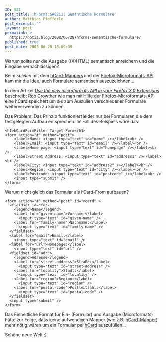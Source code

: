 ```yaml
---
ID: 921
post_title: 'hForms &#8211; Semantische Formulare'
author: Matthias Pfefferle
post_excerpt: ""
layout: post
permalink: >
  https://notiz.blog/2008/06/28/hforms-semantische-formulare/
published: true
post_date: 2008-06-28 15:09:39
---
```

<!-- wp:paragraph -->
<p>Warum sollte nur die Ausgabe ((X)HTML) semantisch anreichern und die Eingabe vernachlässigen?</p>
<!-- /wp:paragraph -->

<!-- wp:paragraph -->
<p>Beim <em>spielen</em> mit dem <a href="https://notiz.blog/2008/03/28/hcard-mapper/">hCard-Mappers</a> und der <a href="https://notiz.blog/2008/06/04/microformats-api-in-firefox3-erweiterungen-nutzen/">Firefox-Microformats-API</a> kam mir die Idee, auch Formulare semantisch auszuzeichnen...</p>
<!-- /wp:paragraph -->

<!-- wp:paragraph -->
<p>In dem Artikel <em><a href="http://www.ibm.com/developerworks/xml/library/x-tipffoxmicroapi/">Use the new microformats API in your Firefox 3.0 Extensions</a></em> beschreibt Rob Crowther wie man mit Hilfe der Firefox-Microformats-API eine hCard speichert um sie zum Ausfüllen verschiedener Formulare weiterverwenden zu können.</p>
<!-- /wp:paragraph -->

<!-- wp:paragraph -->
<p>Das Problem: Das Prinzip funktioniert leider nur bei Formularen die dem festgelegten Aufbau entsprechen. Im Fall des Beispiels wäre das:</p>
<!-- /wp:paragraph -->

<!-- wp:code -->
<pre class="wp-block-code"><code>&lt;h1>hCardFormFiller Target Form&lt;/h1>
&lt;form action="#" method="post">
    &lt;label>Name: &lt;input type="text" id="name" />&lt;/label>&lt;br />
    &lt;label>Email: &lt;input type="text" id="email" />&lt;/label>&lt;br />
    &lt;label>Home page: &lt;input type="text" id="homepage" />&lt;/label>&lt;br />
    &lt;label>Street Address: &lt;input type="text" id="address1" />&lt;/label>&lt;br />
    &lt;label>City: &lt;input type="text" id="address2" />&lt;/label>&lt;br />
    &lt;label>Region: &lt;input type="text" id="city" />&lt;/label>&lt;br />
    &lt;label>Postcode: &lt;input type="text" id="postcode" />&lt;/label>&lt;br />
    &lt;input type="submit" />
&lt;/form></code></pre>
<!-- /wp:code -->

<!-- wp:paragraph -->
<p>Warum nicht gleich das Formular als hCard-From aufbauen?</p>
<!-- /wp:paragraph -->

<!-- wp:code -->
<pre class="wp-block-code"><code>&lt;form action="#" method="post" id="vcard" >
  &lt;fieldset id="fn">
    &lt;legend>Name&lt;/legend>
    &lt;label for="given-name">Vorname:&lt;/label>
      &lt;input type="text" id="given-name" />
    &lt;label for="family-name">Nachname:&lt;/label>
      &lt;input type="text" id="family-name" />
  &lt;/fieldset>
  &lt;label for="email">Email:&lt;/label>
    &lt;input type="text" id="email" />
  &lt;label for="url">Homepage:&lt;/label>
    &lt;input type="text" id="url" />
  &lt;fieldset id="adr">
    &lt;legend>Adresse&lt;/legend>
    &lt;label for="street-address">Straße:&lt;/label>
      &lt;input type="text" id="street-address" />
    &lt;label for="locality">Stadt:&lt;/label>
      &lt;input type="text" id="locality" />
    &lt;label for="region">Region:&lt;/label>
      &lt;input type="text" id="region" />
    &lt;label for="postal-code">Postleitzahl:&lt;/label>
      &lt;input type="text" id="postal-code" />
  &lt;/fieldset>
  &lt;input type="submit" />
&lt;/form></code></pre>
<!-- /wp:code -->

<!-- wp:paragraph -->
<p>Das Einheitliche Format für Ein- (Formular) und Ausgabe (Microformats) hätte zur Folge, dass keine aufwendigen Mapper (wie z.B. <a href="https://notiz.blog/2008/03/28/hcard-mapper/">hCard-Mapper</a>) mehr nötig wären um ein Formular per <a href="http://microformats.org/wiki/hCard">hCard</a> auszufüllen...</p>
<!-- /wp:paragraph -->

<!-- wp:paragraph -->
<p>Schöne neue Welt :)</p>
<!-- /wp:paragraph -->